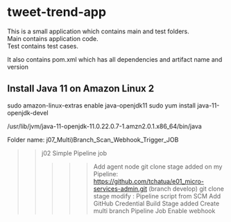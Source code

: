 # tweet-trend-app
This is a small application which contains main and test folders.   
Main contains application code.   
Test contains test cases.

It also contains pom.xml which has all dependencies and artifact name and version


## Install Java 11 on Amazon Linux 2
sudo amazon-linux-extras enable java-openjdk11
sudo yum install java-11-openjdk-devel


/usr/lib/jvm/java-11-openjdk-11.0.22.0.7-1.amzn2.0.1.x86_64/bin/java






Folder name: j07_Multi)Branch_Scan_Webhook_Trigger_JOB
>> j02 Simple Pipeline job
>>>>> Add agent node
>>>>> git clone stage added on my Pipeline: https://github.com/tchatua/e01_micro-services-admin.git (branch develop)
>>>>> git clone stage modify : Pipeline script from SCM
>>>>> Add GitHub Credential
>>>>> Build Stage added
>>>>> Create multi branch Pipeline Job
>>>>> Enable webhook


 